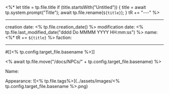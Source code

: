 
<%* 
let title = tp.file.title 
if (title.startsWith("Untitled")) {
title = await tp.system.prompt("Title"); 
await tp.file.rename(`${title}`); 
} tR += "---" 
%>

--- 
creation date: <% tp.file.creation_date() %> 
modification date: <% tp.file.last_modified_date("dddd Do MMMM YYYY HH:mm:ss") %> 
name: <%* tR += `${title}` %>
faction:

--- 

#[[<% tp.config.target_file.basename %>]]

<% await tp.file.move("/docs/NPCs/" + tp.config.target_file.basename) %>

Name:

Appearance:
![<% tp.file.tags%>](../assets/images/<% tp.config.target_file.basename %>.png)

